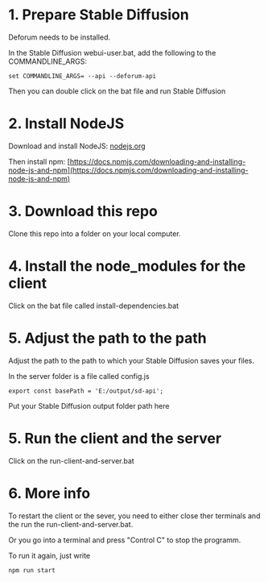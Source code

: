 # 1. Prepare Stable Diffusion
Deforum needs to be installed.

In the Stable Diffusion webui-user.bat, add the following to the COMMANDLINE_ARGS:
```
set COMMANDLINE_ARGS= --api --deforum-api
```

Then you can double click on the bat file and run Stable Diffusion



# 2. Install NodeJS

Download and install NodeJS: 
[nodejs.org](https://nodejs.org/en)

Then install npm:
[https://docs.npmjs.com/downloading-and-installing-node-js-and-npm](https://docs.npmjs.com/downloading-and-installing-node-js-and-npm)



# 3. Download this repo

Clone this repo into a folder on your local computer.



# 4. Install the node_modules for the client
Click on the bat file called install-dependencies.bat



# 5. Adjust the path to the path 
Adjust the path to the path  to which your Stable Diffusion saves your files.

In the server folder is a file called config.js
```
export const basePath = 'E:/output/sd-api';
```

Put your Stable Diffusion output folder path here



# 5. Run the client and the server

Click on the run-client-and-server.bat


# 6. More info

To restart the client or the sever, you need to either close ther terminals and the run the run-client-and-server.bat.

Or you go into a terminal and press "Control C" to stop the programm.

To run it again, just write
```
npm run start
```